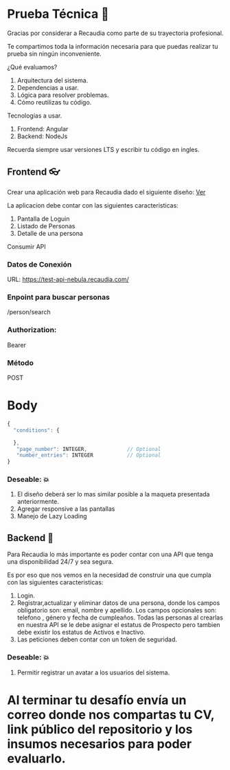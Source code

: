 
# Prueba Técnica :rocket:

Gracias por considerar a Recaudia como parte de su trayectoria profesional. 

Te compartimos toda la información necesaria para que puedas realizar tu prueba sin ningún inconveniente. 

¿Qué evaluamos?

1. Arquitectura del sistema.
2. Dependencias a usar.
3. Lógica para resolver problemas.
4. Cómo reutilizas tu código.

Tecnologías a usar.
1. Frontend: Angular
2. Backend: NodeJs

Recuerda siempre usar versiones LTS y escribir tu código en ingles. 

## Frontend :eyeglasses:

Crear una aplicación web para Recaudia dado el siguiente diseño: [Ver](https://nebuladiag.blob.core.windows.net/challenges/prueba.pdf)

La aplicacion debe contar con las siguientes caracteristicas:

1. Pantalla de Loguin
2. Listado de Personas
3. Detalle de una persona

Consumir API 

### Datos de Conexión 
URL: https://test-api-nebula.recaudia.com/

### Enpoint para buscar personas
/person/search

### Authorization: 

Bearer <token>
  
### Método 
  POST

  # Body 
  ```javascript
  {
    "conditions": {

    },
     "page_number": INTEGER,             // Optional
     "number_entries": INTEGER           // Optional
}
```

### Deseable:  :boom:
1. El diseño deberá ser lo mas similar posible a la maqueta presentada anteriormente.
2. Agregar responsive a las pantallas
3. Manejo de Lazy Loading



## Backend :minidisc:

Para Recaudia lo más importante es poder contar con una API que tenga una disponibilidad 24/7 y sea segura. 

Es por eso que nos vemos en la necesidad de construir una que cumpla con las siguientes caracteristicas: 

1. Login.
2. Registrar,actualizar y eliminar datos de una persona, donde los campos obligatorio son: email, nombre y apellido. Los campos opcionales son: telefono , género y fecha de cumpleaños. Todas las personas al crearlas en nuestra API se le debe asignar el estatus de Prospecto pero tambien debe existir los estatus de Activos e Inactivo.
3. Las peticiones deben contar con un token de seguridad.

### Deseable:  :boom:
1. Permitir registrar un avatar a los usuarios del sistema. 

# Al terminar tu desafío envía un correo donde nos compartas tu CV, link público del repositorio y los insumos necesarios para poder evaluarlo.
